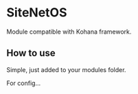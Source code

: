 SiteNetOS
==========

Module compatible with Kohana framework.

How to use
----------

Simple, just added to your modules folder.

For config...


